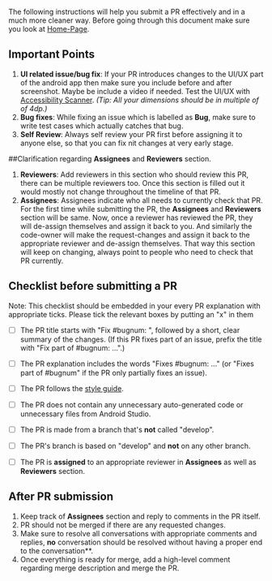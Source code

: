 The following instructions will help you submit a PR effectively and in a much more cleaner way.
Before going through this document make sure you look at [Home-Page](https://github.com/oppia/oppia-android/wiki).

## Important Points

1. **UI related issue/bug fix**: If your PR introduces changes to the UI/UX part of the android app then make sure you include before and after screenshot. Maybe be include a video if needed. Test the UI/UX with [Accessibility Scanner](https://support.google.com/accessibility/android/answer/6376570?hl=en). _(Tip: All your dimensions should be in multiple of of 4dp.)_
2. **Bug fixes**: While fixing an issue which is labelled as **Bug**, make sure to write test cases which actually catches that bug.
3. **Self Review**: Always self review your PR first before assigning it to anyone else, so that you can fix nit changes at very early stage.

##Clarification regarding **Assignees** and **Reviewers** section.
1. **Reviewers**: Add reviewers in this section who should review this PR, there can be multiple reviewers too. Once this section is filled out it would mostly not change throughout the timeline of that PR.
2. **Assignees**: Assignees indicate who all needs to currently check that PR. For the first time while submitting the PR, the **Assignees** and **Reviewers** section will be same. Now, once a reviewer has reviewed the PR, they will de-assign themselves and assign it back to you. And similarly the code-owner will make the request-changes and assign it back to the appropriate reviewer and de-assign themselves. That way this section will keep on changing, always point to people who need to check that PR currently.

## Checklist before submitting a PR

Note: This checklist should be embedded in your every PR explanation with appropriate ticks. Please tick the relevant boxes by putting an "x" in them
- [ ] The PR title starts with "Fix #bugnum: ", followed by a short, clear summary of the changes. (If this PR fixes part of an issue, prefix the title with "Fix part of #bugnum: ...".)
- [ ] The PR explanation includes the words "Fixes #bugnum: ..." (or "Fixes part of #bugnum" if the PR only partially fixes an issue).
- [ ] The PR follows the [style guide](https://github.com/oppia/oppia-android/wiki/Coding-style-guide).
- [ ] The PR does not contain any unnecessary auto-generated code or unnecessary files from Android Studio.
- [ ] The PR is made from a branch that's **not** called "develop".
- [ ] The PR's branch is based on "develop" and **not** on any other branch.
- [ ] The PR is **assigned** to an appropriate reviewer in **Assignees** as well as **Reviewers** section.


## After PR submission
1. Keep track of **Assignees** section and reply to comments in the PR itself.
2. PR should not be merged if there are any requested changes.
3. Make sure to resolve all conversations with appropriate comments and replies, **no** conversation should be resolved without having a proper end to the conversation**.
4. Once everything is ready for merge, add a high-level comment regarding merge description and merge the PR.

